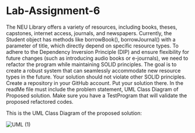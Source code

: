 # Lab-Assignment-6

The NEU Library offers a variety of resources, including books, theses, capstones, internet access, journals, and newspapers.
Currently, the Student object has methods like borrowBook(), borrowJournal() with a parameter of title, which directly depend on specific resource types.
To adhere to the Dependency Inversion Principle (DIP) and ensure flexibility for future changes (such as introducing audio books or e-journals), we need to refactor the program while maintaining SOLID principles. The goal is to create a robust system that can seamlessly accommodate new resource types in the future.
Your solution should not violate other SOLID principles.
Create a repository in your GitHub account. Put your solution there. In the readMe file must include the problem statement, UML Class Diagram of Proposed solution.
Make sure you have a TestProgram that will validate the proposed refactored codes.


This is the UML Class Diagram of the proposed solution:

![UML (1)](https://github.com/ErikaMerza/Lab-Assignment-6/assets/168354282/b13b14f1-d15e-4692-b389-c1cf4a0d2ff3)
